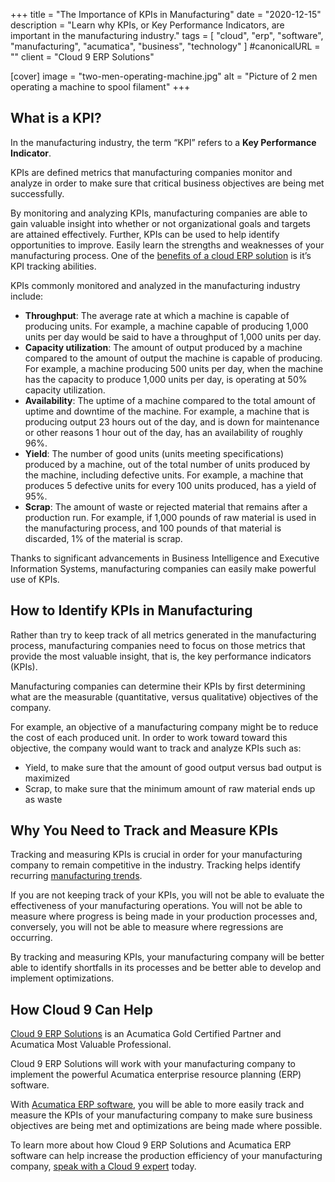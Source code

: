 +++
title = "The Importance of KPIs in Manufacturing"
date = "2020-12-15"
description = "Learn why KPIs, or Key Performance Indicators, are important in the manufacturing industry."
tags = [
  "cloud",
  "erp",
  "software",
  "manufacturing",
  "acumatica",
  "business",
  "technology"
]
#canonicalURL = ""
client = "Cloud 9 ERP Solutions"

[cover]
image = "two-men-operating-machine.jpg"
alt = "Picture of 2 men operating a machine to spool filament"
+++

## What is a KPI?

In the manufacturing industry, the term “KPI” refers to a **Key Performance
Indicator**.

KPIs are defined metrics that manufacturing companies monitor and analyze in
order to make sure that critical business objectives are being met
successfully.

By monitoring and analyzing KPIs, manufacturing companies are able to gain
valuable insight into whether or not organizational goals and targets are
attained effectively. Further, KPIs can be used to help identify opportunities
to improve. Easily learn the strengths and weaknesses of your manufacturing
process. One of the
[benefits of a cloud ERP solution](https://info.cloud9erp.com/blog/benefits-of-true-cloud-erp-for-discrete-and-batch-manufacturing)
is it’s KPI tracking abilities. 

KPIs commonly monitored and analyzed in the manufacturing industry include:

- **Throughput**: The average rate at which a machine is capable of producing
  units. For example, a machine capable of producing 1,000 units per day would
  be said to have a throughput of 1,000 units per day.
- **Capacity utilization**: The amount of output produced by a machine
  compared to the amount of output the machine is capable of producing. For
  example, a machine producing 500 units per day, when the machine has the
  capacity to produce 1,000 units per day, is operating at 50% capacity
  utilization.
- **Availability**: The uptime of a machine compared to the total amount of
  uptime and downtime of the machine. For example, a machine that is producing
  output 23 hours out of the day, and is down for maintenance or other reasons
  1 hour out of the day, has an availability of roughly 96%.
- **Yield**: The number of good units (units meeting specifications) produced
  by a machine, out of the total number of units produced by the machine,
  including defective units. For example, a machine that produces 5 defective
  units for every 100 units produced, has a yield of 95%.
- **Scrap**: The amount of waste or rejected material that remains after a
  production run. For example, if 1,000 pounds of raw material is used in the
  manufacturing process, and 100 pounds of that material is discarded, 1% of
  the material is scrap.

Thanks to significant advancements in Business Intelligence and Executive
Information Systems, manufacturing companies can easily make powerful use of
KPIs.

## How to Identify KPIs in Manufacturing

Rather than try to keep track of all metrics generated in the manufacturing
process, manufacturing companies need to focus on those metrics that provide
the most valuable insight, that is, the key performance indicators (KPIs).

Manufacturing companies can determine their KPIs by first determining what are
the measurable (quantitative, versus qualitative) objectives of the company.

For example, an objective of a manufacturing company might be to reduce the
cost of each produced unit. In order to work toward toward this objective, the
company would want to track and analyze KPIs such as:

- Yield, to make sure that the amount of good output versus bad output is
  maximized
- Scrap, to make sure that the minimum amount of raw material ends up as waste

## Why You Need to Track and Measure KPIs

Tracking and measuring KPIs is crucial in order for your manufacturing company
to remain competitive in the industry. Tracking helps identify recurring
[manufacturing trends](https://info.cloud9erp.com/blog/2020-manufacturing-industry-trends). 

If you are not keeping track of your KPIs, you will not be able to evaluate
the effectiveness of your manufacturing operations. You will not be able to
measure where progress is being made in your production processes and,
conversely, you will not be able to measure where regressions are occurring.

By tracking and measuring KPIs, your manufacturing company will be better able
to identify shortfalls in its processes and be better able to develop and
implement optimizations.

## How Cloud 9 Can Help

[Cloud 9 ERP Solutions](https://www.cloud9erp.com/) is an Acumatica Gold
Certified Partner and Acumatica Most Valuable Professional.

Cloud 9 ERP Solutions will work with your manufacturing company to implement
the powerful Acumatica enterprise resource planning (ERP) software.

With [Acumatica ERP software](https://www.cloud9erp.com/acumatica-cloud-erp/),
you will be able to more easily track and measure the KPIs of your
manufacturing company to make sure business objectives are being met and
optimizations are being made where possible.

To learn more about how Cloud 9 ERP Solutions and Acumatica ERP software can
help increase the production efficiency of your manufacturing company,
[speak with a Cloud 9 expert](https://info.cloud9erp.com/contactus?utm_campaign=MMP%20Lead%20Generation%20Program&utm_source=web)
today.
